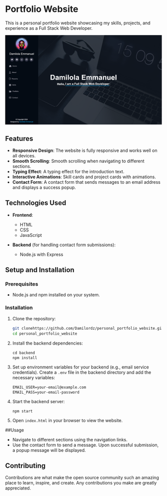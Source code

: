 # Portfolio Website

This is a personal portfolio website showcasing my skills, projects, and experience as a Full Stack Web Developer.

![Screenshot](frontend/assets/images/portfolio.png)

## Features

- **Responsive Design**: The website is fully responsive and works well on all devices.
- **Smooth Scrolling**: Smooth scrolling when navigating to different sections.
- **Typing Effect**: A typing effect for the introduction text.
- **Interactive Animations**: Skill cards and project cards with animations.
- **Contact Form**: A contact form that sends messages to an email address and displays a success popup.

## Technologies Used

- **Frontend**:
  - HTML
  - CSS
  - JavaScript

- **Backend** (for handling contact form submissions):
  - Node.js with Express 

## Setup and Installation

### Prerequisites

- Node.js and npm installed on your system.

### Installation

1. Clone the repository:

   ```bash
   git clonehttps://github.com/Damilordz/personal_portfolio_website.git
   cd personal_portfolio_website
   ```

2. Install the backend dependencies:
   ```
   cd backend
   npm install
   ```
   
3. Set up environment variables for your backend (e.g., email service credentials). Create a  `.env` file in the backend directory and add the necessary variables:
   ```
   EMAIL_USER=your-email@example.com
   EMAIL_PASS=your-email-password
   ```

4. Start the backend server:
   ``` 
   npm start
   ```

5. Open `index.html` in your browser to view the website.
 
 ##Usage

- Navigate to different sections using the navigation links.
- Use the contact form to send a message. Upon successful submission, a popup message will be displayed.

## Contributing

Contributions are what make the open source community such an amazing place to learn, inspire, and create. Any contributions you make are greatly appreciated.